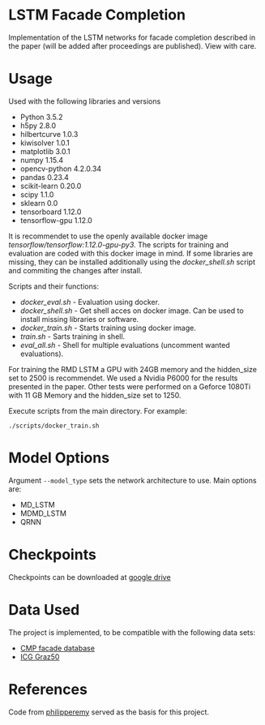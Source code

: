 LSTM Facade Completion
======================

Implementation of the LSTM networks for facade completion described in the paper (will be added after proceedings are published).
View with care.

Usage
============
Used with the following libraries and versions
* Python 3.5.2 
* h5py                2.8.0
* hilbertcurve        1.0.3
* kiwisolver          1.0.1
* matplotlib          3.0.1
* numpy               1.15.4
* opencv-python       4.2.0.34
* pandas              0.23.4
* scikit-learn        0.20.0
* scipy               1.1.0
* sklearn             0.0
* tensorboard         1.12.0
* tensorflow-gpu      1.12.0

It is recommendet to use the openly available docker image *tensorflow/tensorflow:1.12.0-gpu-py3*. The scripts for training and evaluation are coded with this docker image in mind. If some libraries are missing, they can be installed additionally using the *docker_shell.sh* script and commiting the changes after install.

Scripts and their functions:

* *docker_eval.sh* - Evaluation using docker.
* *docker_shell.sh* - Get shell acces on docker image. Can be used to install missing libraries or software. 
* *docker_train.sh* - Starts training using docker image.
* *train.sh* - Sarts training in shell.
* *eval_all.sh* - Shell for multiple evaluations (uncomment wanted evaluations). 

For training the RMD LSTM a GPU with 24GB memory and the hidden_size set to 2500 is recommendet. We used a Nvidia P6000 for the results presented in the paper.
Other tests were performed on a Geforce 1080Ti with 11 GB Memory and the hidden_size set to 1250.

Execute scripts from the main directory.
For example:
```
./scripts/docker_train.sh
```

Model Options
=======

Argument `--model_type` sets the network architecture to use.
Main options are:
 * MD_LSTM
 * MDMD_LSTM
 * QRNN

Checkpoints
===========

Checkpoints can be downloaded at [google drive](https://drive.google.com/file/d/1Hbg1I2JHbfP0HlLyXMHSZYnl_xpwwOl1/view?usp=sharing)

Data Used
=========

The project is implemented, to be compatible with the following data sets:

* [CMP facade database](http://cmp.felk.cvut.cz/~tylecr1/facade/)
* [ICG Graz50](https://people.ee.ethz.ch/~rhayko/paper/cvpr2012_riemenschneider_lattice/)


References
==========
Code from [philipperemy](https://github.com/philipperemy/tensorflow-multi-dimensional-lstm) served as the basis for this project.